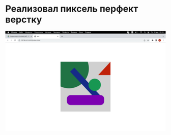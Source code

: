 # Реализовал пиксель перфект верстку

![alt text](https://github.com/baysarov077/task/raw/main/img/Снимок%20экрана%202022-12-16%20в%2020.33.26%C2%A0—%20копия.png)
